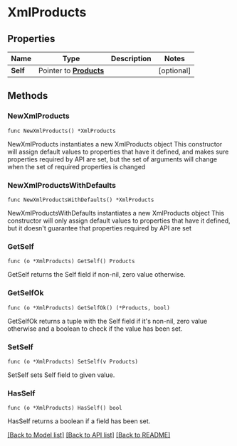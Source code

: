 # XmlProducts

## Properties

Name | Type | Description | Notes
------------ | ------------- | ------------- | -------------
**Self** | Pointer to [**Products**](Products.md) |  | [optional] 

## Methods

### NewXmlProducts

`func NewXmlProducts() *XmlProducts`

NewXmlProducts instantiates a new XmlProducts object
This constructor will assign default values to properties that have it defined,
and makes sure properties required by API are set, but the set of arguments
will change when the set of required properties is changed

### NewXmlProductsWithDefaults

`func NewXmlProductsWithDefaults() *XmlProducts`

NewXmlProductsWithDefaults instantiates a new XmlProducts object
This constructor will only assign default values to properties that have it defined,
but it doesn't guarantee that properties required by API are set

### GetSelf

`func (o *XmlProducts) GetSelf() Products`

GetSelf returns the Self field if non-nil, zero value otherwise.

### GetSelfOk

`func (o *XmlProducts) GetSelfOk() (*Products, bool)`

GetSelfOk returns a tuple with the Self field if it's non-nil, zero value otherwise
and a boolean to check if the value has been set.

### SetSelf

`func (o *XmlProducts) SetSelf(v Products)`

SetSelf sets Self field to given value.

### HasSelf

`func (o *XmlProducts) HasSelf() bool`

HasSelf returns a boolean if a field has been set.


[[Back to Model list]](../README.md#documentation-for-models) [[Back to API list]](../README.md#documentation-for-api-endpoints) [[Back to README]](../README.md)


